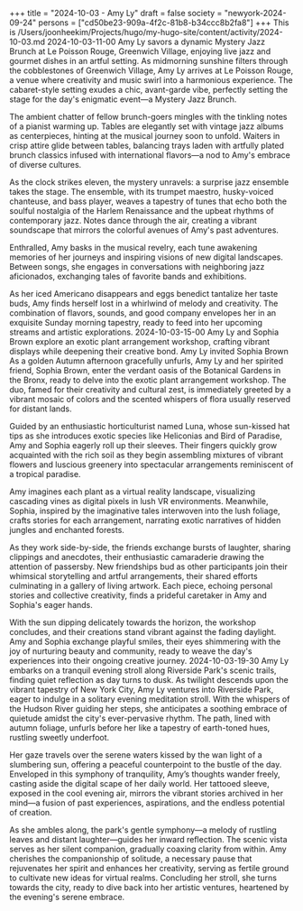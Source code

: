 +++
title = "2024-10-03 - Amy Ly"
draft = false
society = "newyork-2024-09-24"
persons = ["cd50be23-909a-4f2c-81b8-b34ccc8b2fa8"]
+++
This is /Users/joonheekim/Projects/hugo/my-hugo-site/content/activity/2024-10-03.md
2024-10-03-11-00
Amy Ly savors a dynamic Mystery Jazz Brunch at Le Poisson Rouge, Greenwich Village, enjoying live jazz and gourmet dishes in an artful setting.
As midmorning sunshine filters through the cobblestones of Greenwich Village, Amy Ly arrives at Le Poisson Rouge, a venue where creativity and music swirl into a harmonious experience. The cabaret-style setting exudes a chic, avant-garde vibe, perfectly setting the stage for the day's enigmatic event—a Mystery Jazz Brunch.

The ambient chatter of fellow brunch-goers mingles with the tinkling notes of a pianist warming up. Tables are elegantly set with vintage jazz albums as centerpieces, hinting at the musical journey soon to unfold. Waiters in crisp attire glide between tables, balancing trays laden with artfully plated brunch classics infused with international flavors—a nod to Amy's embrace of diverse cultures. 

As the clock strikes eleven, the mystery unravels: a surprise jazz ensemble takes the stage. The ensemble, with its trumpet maestro, husky-voiced chanteuse, and bass player, weaves a tapestry of tunes that echo both the soulful nostalgia of the Harlem Renaissance and the upbeat rhythms of contemporary jazz. Notes dance through the air, creating a vibrant soundscape that mirrors the colorful avenues of Amy's past adventures.

Enthralled, Amy basks in the musical revelry, each tune awakening memories of her journeys and inspiring visions of new digital landscapes. Between songs, she engages in conversations with neighboring jazz aficionados, exchanging tales of favorite bands and exhibitions.

As her iced Americano disappears and eggs benedict tantalize her taste buds, Amy finds herself lost in a whirlwind of melody and creativity. The combination of flavors, sounds, and good company envelopes her in an exquisite Sunday morning tapestry, ready to feed into her upcoming streams and artistic explorations.
2024-10-03-15-00
Amy Ly and Sophia Brown explore an exotic plant arrangement workshop, crafting vibrant displays while deepening their creative bond.
Amy Ly invited Sophia Brown
As a golden Autumn afternoon gracefully unfurls, Amy Ly and her spirited friend, Sophia Brown, enter the verdant oasis of the Botanical Gardens in the Bronx, ready to delve into the exotic plant arrangement workshop. The duo, famed for their creativity and cultural zest, is immediately greeted by a vibrant mosaic of colors and the scented whispers of flora usually reserved for distant lands.

Guided by an enthusiastic horticulturist named Luna, whose sun-kissed hat tips as she introduces exotic species like Heliconias and Bird of Paradise, Amy and Sophia eagerly roll up their sleeves. Their fingers quickly grow acquainted with the rich soil as they begin assembling mixtures of vibrant flowers and luscious greenery into spectacular arrangements reminiscent of a tropical paradise.

Amy imagines each plant as a virtual reality landscape, visualizing cascading vines as digital pixels in lush VR environments. Meanwhile, Sophia, inspired by the imaginative tales interwoven into the lush foliage, crafts stories for each arrangement, narrating exotic narratives of hidden jungles and enchanted forests.

As they work side-by-side, the friends exchange bursts of laughter, sharing clippings and anecdotes, their enthusiastic camaraderie drawing the attention of passersby. New friendships bud as other participants join their whimsical storytelling and artful arrangements, their shared efforts culminating in a gallery of living artwork. Each piece, echoing personal stories and collective creativity, finds a prideful caretaker in Amy and Sophia's eager hands.

With the sun dipping delicately towards the horizon, the workshop concludes, and their creations stand vibrant against the fading daylight. Amy and Sophia exchange playful smiles, their eyes shimmering with the joy of nurturing beauty and community, ready to weave the day's experiences into their ongoing creative journey.
2024-10-03-19-30
Amy Ly embarks on a tranquil evening stroll along Riverside Park's scenic trails, finding quiet reflection as day turns to dusk.
As twilight descends upon the vibrant tapestry of New York City, Amy Ly ventures into Riverside Park, eager to indulge in a solitary evening meditation stroll. With the whispers of the Hudson River guiding her steps, she anticipates a soothing embrace of quietude amidst the city's ever-pervasive rhythm. The path, lined with autumn foliage, unfurls before her like a tapestry of earth-toned hues, rustling sweetly underfoot. 

Her gaze travels over the serene waters kissed by the wan light of a slumbering sun, offering a peaceful counterpoint to the bustle of the day. Enveloped in this symphony of tranquility, Amy’s thoughts wander freely, casting aside the digital scape of her daily world. Her tattooed sleeve, exposed in the cool evening air, mirrors the vibrant stories archived in her mind—a fusion of past experiences, aspirations, and the endless potential of creation. 

As she ambles along, the park's gentle symphony—a melody of rustling leaves and distant laughter—guides her inward reflection. The scenic vista serves as her silent companion, gradually coaxing clarity from within. Amy cherishes the companionship of solitude, a necessary pause that rejuvenates her spirit and enhances her creativity, serving as fertile ground to cultivate new ideas for virtual realms. Concluding her stroll, she turns towards the city, ready to dive back into her artistic ventures, heartened by the evening's serene embrace.
